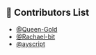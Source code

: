 ## 👤 Contributors List
- [@Queen-Gold](https://github.com/Queen-Gold)
- [@Rachael-bit](https://github.com/Rachael-bit)
- [@ayscript](https://github.com/ayscript)